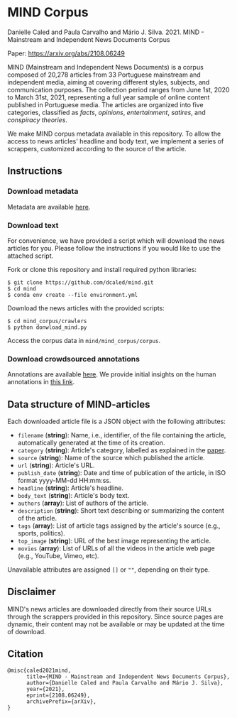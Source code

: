 # MIND Corpus
Danielle Caled and Paula Carvalho and Mário J. Silva. 2021. MIND - Mainstream and Independent News Documents Corpus

Paper: https://arxiv.org/abs/2108.06249

MIND (Mainstream and Independent News Documents) is a corpus composed of 20,278 articles from 33 Portuguese mainstream and independent media, aiming at covering different styles, subjects, and communication purposes.
The collection period ranges from June 1st, 2020 to March 31st, 2021, representing a full year sample of online content published in Portuguese media.
The articles are organized into five categories, classified as *facts*, *opinions*, *entertainment*, *satires*, and *conspiracy theories*.


We make MIND corpus metadata available in this repository. 
To allow the access to news articles' headline and body text, we implement a series of scrappers, customized according to the source of the article.


## Instructions

### Download metadata

Metadata are available [here](https://github.com/dcaled/mind/blob/master/mind_corpus/corpus/mind_metadata.json).

### Download text 

For convenience, we have provided a script which will download the news articles for you. Please follow the instructions if you would like to use the attached script.

Fork or clone this repository and install required python libraries:

```
$ git clone https://github.com/dcaled/mind.git
$ cd mind
$ conda env create --file environment.yml
```

Download the news articles with the provided scripts:

```
$ cd mind_corpus/crawlers
$ python donwload_mind.py
```

Access the corpus data in ```mind/mind_corpus/corpus```.

### Download crowdsourced annotations

Annotations are available [here](https://github.com/dcaled/mind/blob/master/mind_corpus/corpus/mint-annotations.xlsx).
We provide initial insights on the human annotations in [this link](https://github.com/dcaled/mind/blob/master/mind_corpus/understanding_annotations/annotations_analysis.ipynb). 

## Data structure of MIND-articles

Each downloaded article file is a JSON object with the following attributes:

* ```filename``` (**string**): Name, i.e., identifier, of the file containing the article, automatically generated at the time of its creation.
* ```category``` (**string**): Article's category, labelled as explained in the [paper](https://arxiv.org/abs/2108.06249).
* ```source``` (**string**): Name of the source which published the article.
* ```url``` (**string**): Article's URL.
* ```publish_date``` (**string**): Date and time of publication of the article, in ISO format yyyy-MM-dd HH:mm:ss.
* ```headline``` (**string**): Article's headline.
* ```body_text``` (**string**): Article's body text.
* ```authors``` (**array**): List of authors of the article.
* ```description``` (**string**): Short text describing or summarizing the content of the article.
* ```tags``` (**array**): List of article tags assigned by the article's source (e.g., sports, politics).
* ```top_image``` (**string**): URL of the best image representing the article.
* ```movies``` (**array**): List of URLs of all the videos in the article web page (e.g., YouTube, Vimeo, etc).

Unavailable attributes are assigned ```[]``` or ```""```, depending on their type. 


## Disclaimer
MIND's news articles are downloaded directly from their source URLs through the scrappers provided in this repository. Since source pages are dynamic, their content may not be available or may be updated at the time of download.


## Citation
```
@misc{caled2021mind,
      title={MIND - Mainstream and Independent News Documents Corpus}, 
      author={Danielle Caled and Paula Carvalho and Mário J. Silva},
      year={2021},
      eprint={2108.06249},
      archivePrefix={arXiv},
}
```
